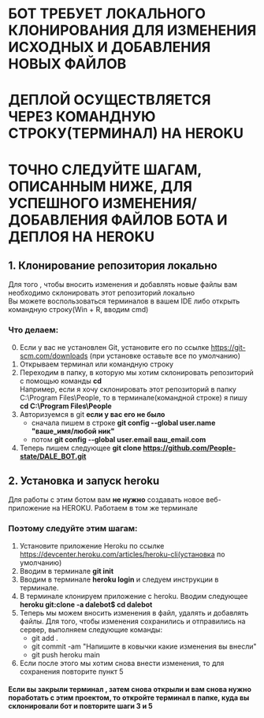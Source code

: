 # БОТ ТРЕБУЕТ ЛОКАЛЬНОГО КЛОНИРОВАНИЯ ДЛЯ ИЗМЕНЕНИЯ ИСХОДНЫХ И ДОБАВЛЕНИЯ НОВЫХ ФАЙЛОВ
# ДЕПЛОЙ ОСУЩЕСТВЛЯЕТСЯ ЧЕРЕЗ КОМАНДНУЮ СТРОКУ(ТЕРМИНАЛ) НА HEROKU 
# ТОЧНО СЛЕДУЙТЕ ШАГАМ, ОПИСАННЫМ НИЖЕ, ДЛЯ УСПЕШНОГО ИЗМЕНЕНИЯ/ДОБАВЛЕНИЯ ФАЙЛОВ БОТА И ДЕПЛОЯ НА HEROKU

## 1. Клонирование репозитория локально
Для того , чтобы вносить изменения и добавлять новые файлы вам необходимо склонировать этот репозиторий локально <br>
Вы можете воспользоваться терминалов в вашем IDE либо открыть командную строку(Win + R, вводим cmd) <br>

### Что делаем:
0. Если у вас не установлен Git, установите его по ссылке https://git-scm.com/downloads (при установке оставьте все по умолчанию)
1. Открываем терминал или командную строку <br>
2. Переходим в папку, в которую мы хотим склонировать репозиторий с помощью команды **cd** <br>
   Например, если я хочу склонировать этот репозиторий в папку C:\Program Files\People, то в терминале(командной строке) я пишу **сd C:\Program Files\People** <br>
3. Авторизуемся в git **если у вас его не было**
      - сначала пишем в строке **git config --global user.name "ваше_имя/любой ник"** <br>
      - потом **git config --global user.email ваш_email.com** <br>
5. Теперь пишем следующее **git clone https://github.com/People-state/DALE_BOT.git** <br>

## 2. Установка и запуск heroku
Для работы с этим ботом вам **не нужно** создавать новое веб-приложение на HEROKU. Работаем в том же терминале <br>
### Поэтому следуйте этим шагам:
1. Установите приложение Heroku по ссылке https://devcenter.heroku.com/articles/heroku-cli(установка по умолчанию) <br>
2. Вводим в терминале **git init** <br>
3. Вводим в терминале **heroku login** и следуем инструкции в терминале. <br>
4. В терминале клонируем приложение с heroku. Вводим следующее **heroku git:clone -a dalebot$ cd dalebot** <br>
5. Теперь мы можем вносить изменения в файл, удалять и добавлять файлы. Для того, чтобы изменения сохранились и отправились на сервер, выполняем следующие команды: <br>
    - git add .  <br>
    - git commit -am "Напишите в ковычки какие изменения вы внесли" <br>
    - git push heroku main <br>
6. Если после этого мы хотим снова внести изменения, то для сохранения повторите пункт 5 <br>
#### Если вы закрыли терминал , затем снова открыли и вам снова нужно поработать с этим проектом, то откройте терминал в папке, куда вы склонировали бот и повторите шаги 3 и 5 <br>
